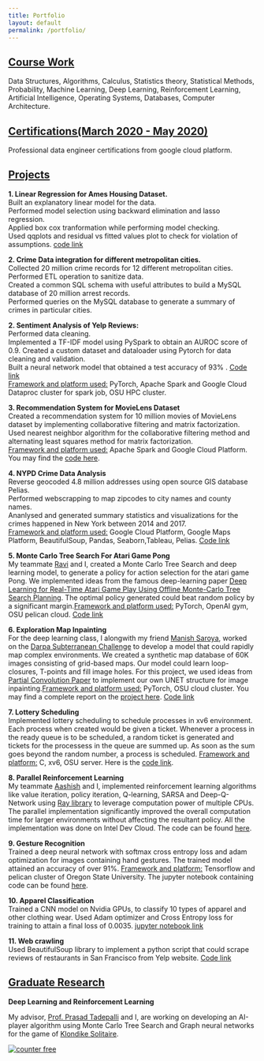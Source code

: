 ```yaml
---
title: Portfolio
layout: default
permalink: /portfolio/
---
```


## <u>Course Work</u>


Data Structures, Algorithms, Calculus, Statistics theory, Statistical Methods, Probability,  Machine Learning, Deep Learning, Reinforcement Learning, Artificial Intelligence, Operating Systems,
Databases, Computer Architecture.

## <u>Certifications(March 2020 - May 2020)</u>     
Professional data engineer certifications from google cloud platform.

## <u>Projects</u>

**1.    Linear Regression for Ames Housing Dataset.**    
	Built an explanatory linear model for the data.    
	Performed model selection using backward elimination and lasso regression.   
	Applied box cox tranformation while performing model checking.    
	Used qqplots and residual vs fitted values plot to check for violation of assumptions.
	[code link](https://github.com/bhparijat/Hypothesis-Testing-for-Linear-Models/tree/master/Project)
	    
**2.    Crime Data integration for different metropolitan cities.**     
	Collected 20 million crime records for 12 different metropolitan cities.    
	Performed ETL operation to sanitize data.   
	Created a common SQL schema with useful attributes to build a MySQL database of 20 million arrest records.     
	Performed queries on the MySQL database to generate a summary of crimes in particular cities.     
	      
**2.	Sentiment Analysis of Yelp Reviews:**      
	Performed data cleaning.    
	Implemented a TF-IDF model using PySpark to obtain an AUROC score of 0.9.
	Created a custom dataset and dataloader using Pytorch for data cleaning and validation.   
	Built a neural network model that obtained a test accuracy of 93% .
	[Code link](https://github.com/bhparijat/Yelp-reviews-PyTorch-and-Pyspark)   
	<u>Framework and platform used:</u> PyTorch, Apache Spark and Google Cloud Dataproc cluster for spark job, OSU HPC cluster.         	

**3.    Recommendation System for MovieLens Dataset**<br/>
	Created a recommendation system for 10 million movies of MovieLens dataset by implementing collaborative filtering and matrix factorization.    
	Used nearest neighbor algorithm for the collaborative filtering method and alternating least squares method for matrix factorization.    
	<u>Framework and platform used:</u> Apache Spark and Google Cloud Platform. You may find the [code here](https://github.com/bhparijat/Recommendation-system).     
	
**4.    NYPD Crime Data Analysis**<br/>
	Reverse geocoded 4.8 million addresses using open source GIS database Pelias.      
	Performed webscrapping to map zipcodes to city names and county names.        
	Ananlysed and generated summary statistics and visualizations for the crimes happened in New York between 2014 and 2017.         
	<u>Framework and platform used:</u> Google Cloud Platform, Google Maps Platform, BeautifulSoup, Pandas, Seaborn,Tableau, Pelias. [Code link](https://github.com/bhparijat/NYPD-crime-analysis)   
	       
**5.    Monte Carlo Tree Search For Atari Game Pong**<br/>
	My teammate [Ravi](https://www.linkedin.com/in/sudharkj/) and I, created a Monte Carlo Tree Search and deep learning model, to generate a policy for action selection for the atari game Pong.
	We implemented ideas from the famous deep-learning paper
	[Deep Learning for Real-Time Atari Game Play Using Offline Monte-Carlo Tree Search Planning](https://web.eecs.umich.edu/~baveja/Papers/UCTtoCNNsAtariGames-FinalVersion.pdf).
	The optimal policy generated could beat random policy by a significant margin.<u>Framework and platform used:</u> PyTorch, OpenAI gym, OSU pelican cloud.
	[Code link](https://github.com/bhparijat/Monte-Carlo-Tree-Search-For-Pong)
	<br/>
	
**6.    Exploration Map Inpainting**<br/>
	For the deep learning class, I alongwith my friend [Manish Saroya](https://sites.google.com/view/manishsaroya/home?authuser=0), worked on the
	[Darpa Subterranean Challenge](https://www.subtchallenge.com/index.html) to develop a model that could rapidly map complex environments. We created a synthetic map database of 60K images
	consisting of grid-based maps. Our model could learn loop-closures, T-points and fill image holes. For this project, we used ideas from [Partial Convolution Paper](https://arxiv.org/abs/1804.07723) to implement our own UNET structure for image inpainting.<u>Framework and platform used:</u> PyTorch, OSU cloud cluster. You may find a complete report on the
	[project here](https://bhparijat.github.io/assets/report.pdf). [Code link](https://github.com/bhparijat/map-inpainting)
	<br/>
	
**7.    Lottery Scheduling**<br/>
	Implemented lottery scheduling to schedule processes in xv6 environment. Each process when created would be given a ticket. Whenever a process in the ready queue is to be scheduled, a random
	ticket is generated and tickets for the processess in the queue are summed up. As soon as the sum goes beyond the random number, a process is scheduled. <u>Framework and platform:</u> C, xv6,
	OSU server. Here is the [code link](https://github.com/bhparijat/Operating-Systems/tree/master/hw4).<br/> 
	
**8.    Parallel Reinforcement Learning** <br/>
	My teammate [Aashish](http://www.adhikariaashish.com.np/) and I,  implemented reinforcement learning algorithms like value iteration, policy iteration, Q-learning, SARSA and Deep-Q-Network
	using [Ray library](https://github.com/ray-project/ray) to leverage computation power of multiple CPUs. The parallel implementation significantly improved the overall computation time for
	larger environments without affecting the resultant policy. All the implementation was done on Intel Dev Cloud. The code can be found
	[here](https://github.com/bhparijat/Parallel-Reinforcement-Learning).<br/>
	
**9. 	Gesture Recognition** <br/>
	Trained a deep neural network with softmax cross entropy loss and adam optimization for images containing hand gestures. The trained model attained an accuracy of over 91%.
	<u>Framework and platform:</u> Tensorflow and pelican cluster of Oregon State University. The jupyter notebook containing code can be found
	[here](https://github.com/bhparijat/gesture_recognition/blob/master/sign_recognition_using__DNN.ipynb). <br/>
	
**10. 	Apparel Classification**<br/>
	Trained a CNN model on Nvidia GPUs, to classify 10 types of apparel and other clothing wear. Used Adam optimizer and Cross Entropy loss for training to attain a final loss of
	0.0035. [jupyter notebook link](https://github.com/bhparijat/Image-classification-Fashion-MNIST/blob/master/Fashion-MNIST.ipynb)<br/>

**11.	Web crawling**       
	Used BeautifulSoup library to implement a python script that could  scrape reviews of restaurants in San Francisco from Yelp website.
	[Code link](https://github.com/bhparijat/web-scraping)         
	
## <u>Graduate Research</u>

**Deep Learning and Reinforcement Learning** <br/>

My advisor, [Prof. Prasad Tadepalli](http://web.engr.oregonstate.edu/~tadepall/) and I, are working on developing an AI-player algorithm using Monte Carlo Tree Search and Graph neural networks for the game of [Klondike Solitaire](https://www.solitaire-klondike.com/).    

<!-- hitwebcounter Code START -->
<a href="https://www.hitwebcounter.com" target="_blank">
<img src="https://hitwebcounter.com/counter/counter.php?page=7349976&style=0001&nbdigits=5&type=page&initCount=0" title="Web Counter" Alt="counter free"   border="0" >
</a>                                    
                     